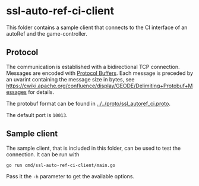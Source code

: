 # ssl-auto-ref-ci-client

This folder contains a sample client that connects to the CI interface of an autoRef and the game-controller.

## Protocol
The communication is established with a bidirectional TCP connection. Messages are encoded with [Protocol Buffers](https://developers.google.com/protocol-buffers/). Each message is preceded by an uvarint containing the message size in bytes, see https://cwiki.apache.org/confluence/display/GEODE/Delimiting+Protobuf+Messages for details.

The protobuf format can be found in [../../proto/ssl_autoref_ci.proto](../../proto/ssl_autoref_ci.proto).

The default port is `10013`.

## Sample client
The sample client, that is included in this folder, can be used to test the connection. It can be run with 
```bash
go run cmd/ssl-auto-ref-ci-client/main.go
``` 
Pass it the `-h` parameter to get the available options.
